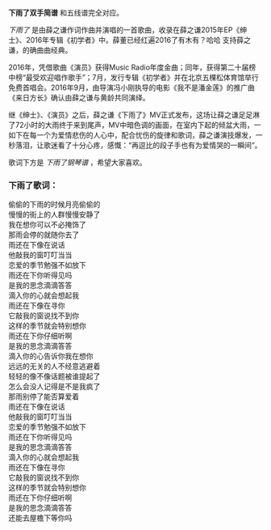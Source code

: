 

**下雨了双手简谱** 和五线谱完全对应。

_下雨了_ 是由薛之谦作词作曲并演唱的一首歌曲，收录在薛之谦2015年EP《绅士》、2016年专辑《初学者》中。薛董已经红遍2016了有木有？哈哈
支持薛之谦，的确曲曲经典。

2016年，凭借歌曲《演员》获得Music
Radio年度金曲；同年，获得第二十届榜中榜“最受欢迎唱作歌手”；7月，发行专辑《初学者》并在北京五棵松体育馆举行免费首唱会。2016年9月，由导演冯小刚执导的电影《我不是潘金莲》的推广曲《来日方长》确认由薛之谦与黄龄共同演绎。

继《绅士》、《演员》之后，薛之谦《下雨了》MV正式发布，这场让薛之谦足足淋了72小时的大雨终于来到尾声，MV中暗色调的画面，在室内下起的倾盆大雨，一如下在每一个为爱情悲伤的人心中，配合忧伤的旋律和歌词，薛之谦演技爆发，一秒落泪，让歌迷看了十分心疼，感慨：“再逗比的段子手也有为爱情哭的一瞬间”。

歌词下方是 _下雨了钢琴谱_ ，希望大家喜欢。

### 下雨了歌词：

偷偷的下雨的时候月亮偷偷的  
慢慢的街上的人群慢慢安静了  
我在想你可以不必掩饰了  
那雨会停的就随你去了  
雨还在下像在说话  
他敲我的窗叮叮当当  
恋爱的季节勉强不如放下  
雨还在下你听得见吗  
是我的思念滴滴答答  
滴入你的心就会想起我  
雨还在下像在寻你  
它敲我的窗说找不到你  
这样的季节就会特别想你  
雨还在下你仔细听啊  
是我的思念滴滴答答  
滴入你的心告诉你我在想你  
远远的无关的人不经意逃避着  
轻轻的像不像话题被谁提起了  
怎么会没人记得是不是我疯了  
那雨别停了能否算爱着  
雨还在下像在说话  
他敲我的窗叮叮当当  
恋爱的季节勉强不如放下  
雨还在下你听得见吗  
是我的思念滴滴答答  
滴入你的心就会想起我  
雨还在下像在寻你  
它敲我的窗说找不到你  
这样的季节就会特别想你  
雨还在下你仔细听啊  
是我的思念滴滴答答  
还能去屋檐下等你吗

